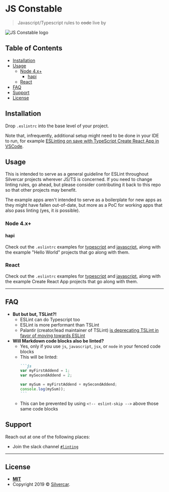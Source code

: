 # JS Constable <!-- omit in toc -->

> Javascript/Typescript rules to ~~code~~ live by

![JS Constable logo](https://i.imgur.com/lJ4lgLD.png)

## Table of Contents <!-- omit in toc -->
- [Installation](#installation)
- [Usage](#usage)
  - [Node 4.x+](#node-4x)
    - [hapi](#hapi)
  - [React](#react)
- [FAQ](#faq)
- [Support](#support)
- [License](#license)

## Installation
Drop `.eslintrc` into the base level of your project.

Note that, infrequently, additional setup might need to be done in your IDE to run, for example [ESLinting on save with TypeScript Create React App in VSCode](https://create-react-app.dev/docs/setting-up-your-editor/).

## Usage
This is intended to serve as a general guideline for ESLint throughout Silvercar projects wherever JS/TS is concerned. If you need to change linting rules, go ahead, but please consider contributing it back to this repo so that other projects may benefit.

The example apps aren't intended to serve as a boilerplate for new apps as they might have fallen out-of-date, but more as a PoC for working apps that also pass linting (yes, it *is* possible).

### Node 4.x+

#### hapi

Check out the `.eslintrc` examples for [typescript](ts/node/hapi/.eslintrc) and [javascript](js/node/hapi/.eslintrc), along with the example "Hello World" projects that go along with them.

### React

Check out the `.eslintrc` examples for [typescript](ts/react/cra/.eslintrc) and [javascript](js/react/cra/.eslintrc), along with the example Create React App projects that go along with them.

---

## FAQ

- **But but but, TSLint?!**
  - ESLint can do Typescript too
  - ESLint is more performant than TSLint
  - Palantir (creator/lead maintainer of TSLint) [is deprecating TSLint in favor of moving towards ESLint](https://medium.com/palantir/tslint-in-2019-1a144c2317a9)
- **Will Markdown code blocks also be linted?**
  - Yes, only if you use `js`, `javascript`, `jsx`, or `node` in your fenced code blocks
  - This will be linted:
    ````markdown
    ```js
    var myFirstAddend = 1;
    var mySecondAddend = 2;

    var mySum = myFirstAddend + mySecondAddend;
    console.log(mySum));
    ```
    ````
  - This can be prevented by using `<!-- eslint-skip -->` above those same code blocks


## Support

Reach out at one of the following places:

- Join the slack channel [`#linting`](https://silvercar.slack.com/app_redirect?channel=linting)

---

## License

- **[MIT](https://choosealicense.com/licenses/mit/)**
- Copyright 2019 © [Silvercar](https://silvercar.com).